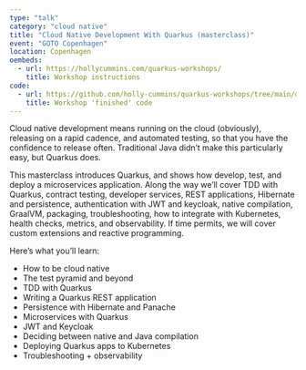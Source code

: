 ```yaml
---
type: "talk"
category: "cloud native"
title: "Cloud Native Development With Quarkus (masterclass)"
event: "GOTO Copenhagen"
location: Copenhagen
oembeds:
  - url: https://hollycummins.com/quarkus-workshops/
    title: Workshop instructions
code: 
  - url: https://github.com/holly-cummins/quarkus-workshops/tree/main/quarkus-workshop-super-heroes/super-heroes
    title: Workshop 'finished' code
---
```



Cloud native development means running on the cloud (obviously), releasing on a rapid cadence, and automated testing, so that you have the confidence to release often. Traditional Java didn’t make this particularly easy, but Quarkus does.

This masterclass introduces Quarkus, and shows how develop, test, and deploy a microservices application. Along the way we’ll cover TDD with Quarkus, contract testing, developer services, REST applications, Hibernate and persistence, authentication with JWT and keycloak, native compilation, GraalVM, packaging, troubleshooting, how to integrate with Kubernetes, health checks, metrics, and observability. If time permits, we will cover custom extensions and reactive programming.

Here’s what you’ll learn:

 - How to be cloud native
 - The test pyramid and beyond
 - TDD with Quarkus
 - Writing a Quarkus REST application
 - Persistence with Hibernate and Panache
 - Microservices with Quarkus
 - JWT and Keycloak
 - Deciding between native and Java compilation
 - Deploying Quarkus apps to Kubernetes
 - Troubleshooting + observability

 